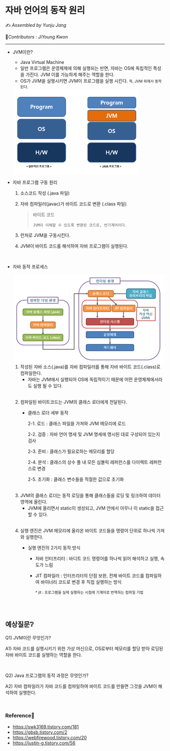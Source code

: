 # 자바 언어의 동작 원리

:writing_hand: *Assembled by Yunju Jang*

🤝*Contributors : JiYoung Kwon*

<hr>

- JVM이란?

  - Java Virtual Machine
  - 일반 프로그램은 운영체제에 의해 실행되는 반면, 자바는 OS에 독립적인 특성을 가진다. JVM 이를 가능하게 해주는 역할을 한다.
  - OS가 JVM을 실행시키면 JVM이 프로그램을 실행 시킨다. <small>즉, JVM 위에서 동작 된다.</small>

  <img src='resources/java.png' align='center' width='400px'>

  <br/>

- 자바 프로그램 구동 원리

  1. 소스코드 작성 (.java 파일)

  2. 자바 컴파일러(javac)가 바이트 코드로 변환 (.class 파일)

     > 바이트 코드 
     >
     > ~~~  
     > JVM이 이해할 수 있도록 변환된 코드로, 반기계어이다.
     > ~~~

  3. 런처로 JVM을 구동시킨다.
  4. JVM이 바이트 코드를 해석하여 자바 프로그램이 실행된다.

  <br/>

- 자바 동작 프로세스

  <img src='resources/javaProcess.png' align='center' width='500px'>

  1. 작성된 자바 소스(.java)를 자바 컴파일러를 통해 자바 바이트 코드(.class)로 컴파일한다.
     - 자바는 JVM에서 실행되어 OS에 독립적이기 때문에 어떤 운영체제에서라도 실행 될 수 있다.

  <br/>

  2. 컴파일된 바이트코드는 JVM의 클래스 로더에게 전달된다.

     - 클래스 로더 세부 동작

       2-1. 로드 : 클래스 파일을 가져와 JVM 메모리에 로드

       2-2. 검증 : 자바 언어 명세 및 JVM 명세에 명시된 대로 구성되어 있는지 검사

       2-3. 준비 : 클래스가 필요로하는 메모리를 할당

       2-4. 분석 : 클래스의 상수 풀 내 모든 심볼릭 레퍼런스를 다이렉트 레퍼런스로 변경

       2-5. 초기화 : 클래스 변수들을 적절한 값으로 초기화

  <br/>

  3. JVM의 클래스 로더는 동적 로딩을 통해 클래스들을 로딩 및 링크하여 데이터 영역에 올린다.
     - JVM에 올리면서 static이 생성되고, JVM 안에서 아무나 이 static을 접근할 수 있다.

  <br/>

  4. 실행 엔진은 JVM 메모리에 올라온 바이트 코드들을 명령어 단위로 하나씩 가져와 실행한다.

     - 실행 엔진의 2가지 동작 방식

       - 자바 인터프리터 : 바디트 코드 명령어를 하나씩 읽어 해석하고 실행, 속도가 느림

       - JIT 컴파일러 : 인터프리터의 단점 보완, 전체 바이트 코드를 컴파일하여 바이너리 코드로 변경 후 직접 실행하는 방식

         <small>* jit :  프로그램을 실제 실행하는 시점에 기계어로 번역하는 컴파일 기법</small>

<br/>

<br/>

## 예상질문❔

Q1) JVM이란 무엇인가?

A1) 자바 코드를 실행시키기 위한 가상 머신으로, OS로부터 메모리를 할당 받아 로딩된 자바 바이트 코드를 실행하는 역할을 한다.

<br/>

Q2) Java 프로그램의 동작 과정은 무엇인가?

A2) 자바 컴파일러가 자바 코드를 컴파일하여 바이트 코드를 만들면 그것을 JVM이 해석하여 실행한다.

<br/>

### Reference📖

- https://swk3169.tistory.com/181
- https://gbsb.tistory.com/2
- https://webfirewood.tistory.com/20
- https://justin-g.tistory.com/56
